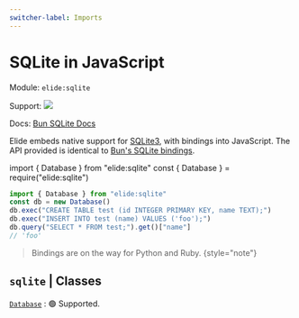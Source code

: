 ```yaml
---
switcher-label: Imports
---
```


# SQLite in JavaScript

<tldr>
    <p>Module: <code>elide:sqlite</code></p>
    <p>Support: <img style="inline" src="https://img.shields.io/badge/-beta-purple" /></p>
    <p>Docs: <a href="https://bun.sh/docs/api/sqlite">Bun SQLite Docs</a></p>
</tldr>

Elide embeds native support for [SQLite3](https://sqlite.org), with bindings into JavaScript. The API provided is
identical to [Bun's SQLite bindings](https://bun.sh/docs/api/sqlite).

<code-block lang="javascript" switcher-key="ESM">import { Database } from "elide:sqlite"</code-block>
<code-block lang="javascript" switcher-key="CJS">const { Database } = require("elide:sqlite")</code-block>

```Javascript
import { Database } from "elide:sqlite"
const db = new Database()
db.exec("CREATE TABLE test (id INTEGER PRIMARY KEY, name TEXT);")
db.exec("INSERT INTO test (name) VALUES ('foo');")
db.query("SELECT * FROM test;").get()["name"]
// 'foo'
```

> Bindings are on the way for Python and Ruby.
> {style="note"}

## `sqlite` | Classes

[`Database`](https://bun.sh/docs/api/sqlite#database)
: 🟢 Supported.
